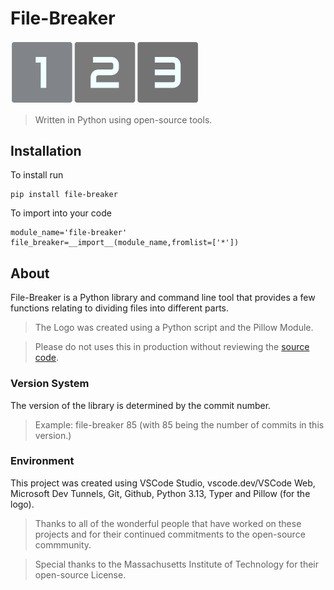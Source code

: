 # File-Breaker
<img src="https://github.com/barnabeepickle/file-breaker/blob/24bf8adf2e70805432e2d8100e058dba42c011c6/resources/logo.png?raw=True" alt="File-Breaker Logo, 3 differently colored grey squares with rounded corners and white text,the numbers 1, 2 and 3 in the center of each." width=60% height=60%>

> Written in Python using open-source tools.
## Installation
To install run
```
pip install file-breaker
```
To import into your code
```
module_name='file-breaker'
file_breaker=__import__(module_name,fromlist=['*'])
```

## About
File-Breaker is a Python library and command line tool that provides a few functions relating to dividing files into different parts.
> The Logo was created using a Python script and the Pillow Module.

> Please do not uses this in production without reviewing the [source code](https://github.com/barnabeepickle/file-breaker).

### Version System
The version of the library is determined by the commit number.
> Example: file-breaker 85 (with 85 being the number of commits in this version.)

### Environment
This project was created using VSCode Studio, vscode.dev/VSCode Web, Microsoft Dev Tunnels, Git, Github, Python 3.13, Typer and Pillow (for the logo).
> Thanks to all of the wonderful people that have worked on these projects and for their continued commitments to the open-source commmunity.

> Special thanks to the Massachusetts Institute of Technology for their open-source License.